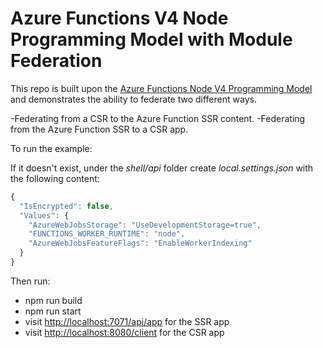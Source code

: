# Azure Functions V4 Node Programming Model with Module Federation

This repo is built upon the [Azure Functions Node V4 Programming Model](https://azure.microsoft.com/en-us/updates/public-preview-azure-functions-v4-programming-model-for-nodejs/) and demonstrates the ability to federate two different ways.

-Federating from a CSR to the Azure Function SSR content.
-Federating from the Azure Function SSR to a CSR app.

To run the example:

If it doesn't exist, under the _shell/api_ folder create _local.settings.json_ with the following content:

```javascript
{
  "IsEncrypted": false,
  "Values": {
    "AzureWebJobsStorage": "UseDevelopmentStorage=true",
    "FUNCTIONS_WORKER_RUNTIME": "node",
    "AzureWebJobsFeatureFlags": "EnableWorkerIndexing"
  }
}
```

Then run:

- npm run build
- npm run start
- visit [http://localhost:7071/api/app](http://localhost:7071/api/app) for the SSR app
- visit [http://localhost:8080/client](http://localhost:8080/client) for the CSR app
